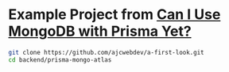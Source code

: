 # Example Project from [Can I Use MongoDB with Prisma Yet?](https://ajcwebdev.com/2021/04/21/can-i-use-mongodb-with-prisma-yet/)

```bash
git clone https://github.com/ajcwebdev/a-first-look.git
cd backend/prisma-mongo-atlas
```